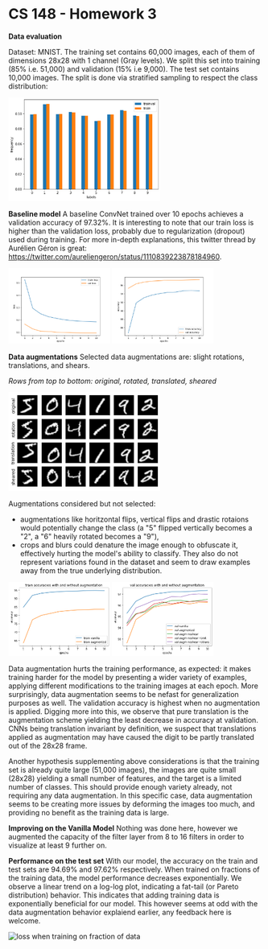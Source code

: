 # CS 148 - Homework 3

**Data evaluation**

Dataset: MNIST. The training set contains 60,000 images, each of them of dimensions 28x28 with 1 channel (Gray levels). We split this set into training (85% i.e. 51,000) and validation (15% i.e 9,000). The test set contains 10,000 images. The split is done via stratified sampling to respect the class distribution:

<img src="./images/stratified_sampling.png?raw=true" width="60%" alt="stratified sampling respects class distribution">

**Baseline model**
A baseline ConvNet trained over 10 epochs achieves a validation accuracy of 97.32%. It is interesting to note that our train loss is higher than the validation loss, probably due to regularization (dropout) used during training. For more in-depth explanations, this twitter thread by Aurélien Géron is great: https://twitter.com/aureliengeron/status/1110839223878184960.

<p float="center">
    <img src="./images/losses_basic.png?raw=true" width="40%" alt="losses vanilla model"> 
    <img src="./images/accuracies_basic.png?raw=true" width="40%" alt="accuracies vanilla model">
</p>

**Data augmentations**
Selected data augmentations are: slight rotations, translations, and shears.

*Rows from top to bottom: original, rotated, translated, sheared*

<img src="./images/augmentations.png?raw=true" width="60%" alt="augmented mnist images">

Augmentations considered but not selected:
- augmentations like horitzontal flips, vertical flips and drastic rotaions would potentially change the class (a "5" flipped vertically becomes a "2", a "6" heavily rotated becomes a "9"),
- crops and blurs could denature the image enough to obfuscate it, effectively hurting the model's ability to classify. They also do not represent variations found in the dataset and seem to draw examples away from the true underlying distribution.

<p float="center">
    <img src="./images/B_accuracies_train.png?raw=true" width="40%" alt="accuracy training with augmentation"> 
    <img src="./images/B_accuracies_val.png?raw=true" width="40%" alt="accuracy validation with augmentation">
</p>

Data augmentation hurts the training performance, as expected: it makes training harder for the model by presenting a wider variety of examples, applying different modifications to the training images at each epoch. More surprisingly, data augmentation seems to be nefast for generalization purposes as well. The validation accuracy is highest when no augmentation is applied. Digging more into this, we observe that pure translation is the augmentation scheme yielding the least decrease in accuracy at validation. CNNs being translation invariant by definition, we suspect that translations applied as augmentation may have caused the digit to be partly translated out of the 28x28 frame.

Another hypothesis supplementing above considerations is that the training set is already quite large (51,000 images), the images are quite small (28x28) yielding a small number of features, and the target is a limited number of classes. This should provide enough variety already, not requiring any data augmentation. In this specific case, data augmentation seems to be creating more issues by deforming the images too much, and providing no benefit as the training data is large.

**Improving on the Vanilla Model**
Nothing was done here, however we augmented the capacity of the filter layer from 8 to 16 filters in order to visualize at least 9 further on.

**Performance on the test set**
With our model, the accuracy on the train and test sets are 94.69% and 97.62% respectively. When trained on fractions of the training data, the model performance decreases exponentially. We observe a linear trend on a log-log plot, indicating a fat-tail (or Pareto distribution) behavior. This indicates that adding training data is exponentially beneficial for our model. This however seems at odd with the data augmentation behavior explaiend earlier, any feedback here is welcome.

<img src="./images/D_performance_fraction_data?raw=true" width="60%" alt="loss when training on fraction of data">


